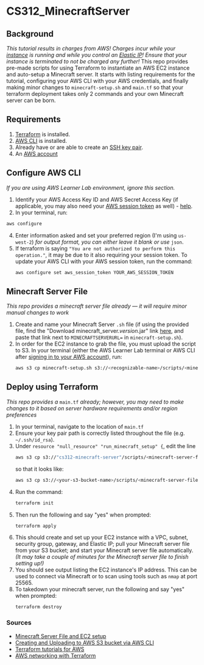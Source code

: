 # CS312_MinecraftServer

## Background
*This tutorial results in charges from AWS! Charges incur while your [instance](https://aws.amazon.com/ec2/instance-types/) is running and while you control an [Elastic IP](https://docs.aws.amazon.com/AWSEC2/latest/UserGuide/elastic-ip-addresses-eip.html)! Ensure that your instance is terminated to not be charged any further!*
This repo provides pre-made scripts for using Terraform to instantiate an AWS EC2 instance and auto-setup a Minecraft server. It starts with listing requirements for the tutorial, configuring your AWS CLI with your AWS credentials, and finally making minor changes to `minecraft-setup.sh` and `main.tf` so that your terraform deployment takes only 2 commands and your own Minecraft server can be born. 


## Requirements
1) [Terraform](https://developer.hashicorp.com/terraform/install) is installed.
2) [AWS CLI](https://docs.aws.amazon.com/cli/latest/userguide/getting-started-install.html) is installed.
3) Already have or are able to create an [SSH key pair](https://www.ssh.com/academy/ssh/keygen).
4) An [AWS account](https://docs.aws.amazon.com/accounts/latest/reference/accounts-welcome.html)

## Configure AWS CLI
*If you are using AWS Learner Lab environment, ignore this section.*
1) Identify your AWS Access Key ID and AWS Secret Access Key (if applicable, you may also need your [AWS session token](https://docs.aws.amazon.com/cli/latest/userguide/cli-configure-files.html) as well) - [help](https://docs.aws.amazon.com/IAM/latest/UserGuide/id_credentials_access-keys.html).
2) In your terminal, run:
  ```bash
  aws configure
  ```
4) Enter information asked and set your preferred region (I'm using `us-west-2`) *for output format, you can either leave it blank or use* `json`.
5) If terraform is saying `"You are not authorized to perform this operation."`, it may be due to it also requiring your session token. To update your AWS CLI with your AWS session token, run the command:
   ```bash
   aws configure set aws_session_token YOUR_AWS_SESSION_TOKEN
   ``` 

## Minecraft Server File
*This repo provides a minecraft server file already — it will require minor manual changes to work*
1) Create and name your Minecraft Server `.sh` file (if using the provided file, find the "Download minecraft_server._version_.jar" link [here](https://www.minecraft.net/en-us/download/server), and paste that link next to `MINECRAFTSERVERURL=` in `minecraft-setup.sh`).
2) In order for the EC2 instance to grab the file, you must upload the script to S3. In your terminal (either the AWS Learner Lab terminal or AWS CLI after [signing in to your AWS account](https://docs.aws.amazon.com/signin/latest/userguide/command-line-sign-in.html)), run:
   ```bash
   aws s3 cp minecraft-setup.sh s3://<recognizable-name>/scripts/<minecraft-server-filename>.sh
   ```

## Deploy using Terraform
*This repo provides a* `main.tf` *already; however, you may need to make changes to it based on server hardware requirements and/or region preferences*
1) In your terminal, navigate to the location of `main.tf`
2) Ensure your key pair path is correctly listed throughout the file (e.g. `~/.ssh/id_rsa`).
3) Under `resource "null_resource" "run_minecraft_setup" {`, edit the line
   ```bash
   aws s3 cp s3://"cs312-minecraft-server"/scripts/<minecraft-server-filename>.sh /tmp/<minecraft-server-filename>.sh
   ```
   so that it looks like:
   ```bash
   aws s3 cp s3://<your-s3-bucket-name>/scripts/<minecraft-server-filename>.sh /tmp/<minecraft-server-filename>.sh
   ```
5) Run the command:
   ```bash
   terraform init
   ```
6) Then run the following and say "yes" when prompted:
   ```bash
   terraform apply
   ```
7) This should create and set up your EC2 instance with a VPC, subnet, security group, gateway, and Elastic IP; pull your Minecraft server file from your S3 bucket; and start your Minecraft server file automatically. *(It may take a couple of minutes for the Minecraft server file to finish setting up!)*
8) You should see output listing the EC2 instance's IP address. This can be used to connect via Minecraft or to scan using tools such as `nmap` at port 25565.
9) To takedown your minecraft server, run the following and say "yes" when prompted:
   ```bash
   terraform destroy
   ```

### Sources
- [Minecraft Server File and EC2 setup](https://aws.amazon.com/blogs/gametech/setting-up-a-minecraft-java-server-on-amazon-ec2/)
- [Creating and Uploading to AWS S3 bucket via AWS CLI](https://www.geeksforgeeks.org/how-to-upload-files-to-aws-s3-using-cli/)
- [Terraform tutorials for AWS](https://developer.hashicorp.com/terraform/tutorials/aws-get-started)
- [AWS networking with Terraform](https://www.geeksforgeeks.org/automating-aws-network-firewall-configurations-with-terraform/)
